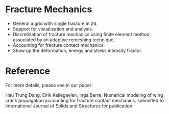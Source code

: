 # Fracture Mechanics

- General a grid with single fracture in 2d.
- Support for visualization and analysis.
- Discretization of fracture mechanics using finite element method, associated by an adaptive remeshing technique.
- Accounting for fracture contact mechanics.
- Show up the deformation, energy and stress intensity fractor.

# Reference
For more details, please see in our paper:

Hau Trung Dang, Eirik Keilegavlen, Inga Berre. Numerical modeling of wing crack propagation accounting for
fracture contact mechanics. submitted to International Journal of Solids and Structures for publication
